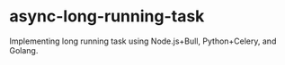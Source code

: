 # async-long-running-task
Implementing long running task using Node.js+Bull, Python+Celery, and Golang. 
